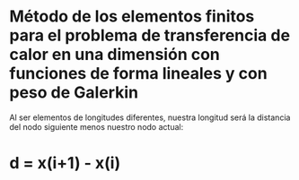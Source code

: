 # Método de los elementos finitos para el problema de transferencia de calor en una dimensión con funciones de forma lineales y con peso de Galerkin

Al ser elementos de longitudes diferentes, nuestra longitud será la distancia del nodo siguiente menos nuestro nodo actual:

# d = x(i+1) - x(i)
